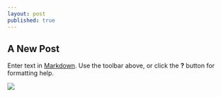 ```yaml
---
layout: post
published: true
---
```


## A New Post

Enter text in [Markdown](http://daringfireball.net/projects/markdown/). Use the toolbar above, or click the **?** button for formatting help.

![](/_posts/Captura%20de%20pantalla%202014-08-05%20a%20la(s)%2020.48.27.png)
